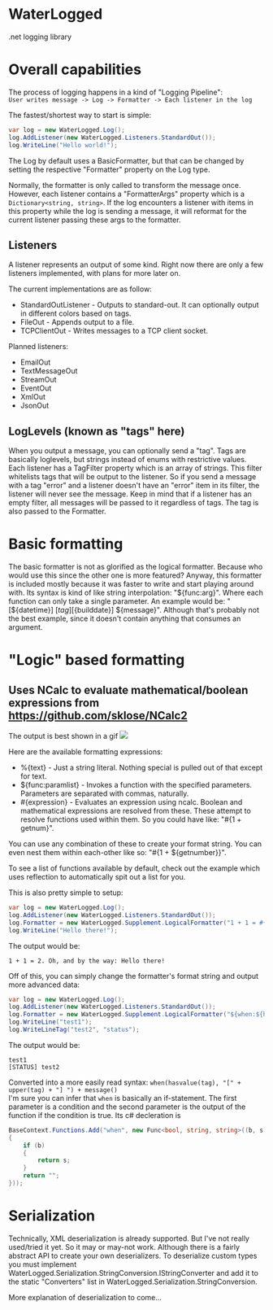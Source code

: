 # WaterLogged
.net logging library

# Overall capabilities
The process of logging happens in a kind of "Logging Pipeline": \
`User writes message -> Log -> Formatter -> Each listener in the log`

The fastest/shortest way to start is simple:
```cs
var log = new WaterLogged.Log();
log.AddListener(new WaterLogged.Listeners.StandardOut());
log.WriteLine("Hello world!");
```

The Log by default uses a BasicFormatter, but that can be changed by setting the respective "Formatter" property on the Log type.

Normally, the formatter is only called to transform the message once.
However, each listener contains a "FormatterArgs" property which is a `Dictionary<string, string>`.
If the log encounters a listener with items in this property while the log is sending a message, it will reformat for the current listener passing these args to the formatter.

## Listeners
A listener represents an output of some kind.
Right now there are only a few listeners implemented, with plans for more later on.

The current implementations are as follow:
  * StandardOutListener - Outputs to standard-out. It can optionally output in different colors based on tags.
  * FileOut - Appends output to a file.
  * TCPClientOut - Writes messages to a TCP client socket.

Planned listeners:
  * EmailOut
  * TextMessageOut
  * StreamOut
  * EventOut
  * XmlOut
  * JsonOut

## LogLevels (known as "tags" here)
When you output a message, you can optionally send a "tag". Tags are basically loglevels, but strings instead of enums with restrictive values.
Each listener has a TagFilter property which is an array of strings.
This filter whitelists tags that will be output to the listener.
So if you send a message with a tag "error" and a listener doesn't have an "error" item in its filter, the listener will never see the message.
Keep in mind that if a listener has an empty filter, all messages will be passed to it regardless of tags.
The tag is also passed to the Formatter.

# Basic formatting
The basic formatter is not as glorified as the logical formatter. Because who would use this since the other one is more featured?
Anyway, this formatter is included mostly because it was faster to write and start playing around with.
Its syntax is kind of like string interpolation: "${func:arg}". Where each function can only take a single parameter.
An example would be: "[${datetime}] [${tag}] [${builddate}] ${message}".
Although that's probably not the best example, since it doesn't contain anything that consumes an argument.

# "Logic" based formatting
## Uses NCalc to evaluate mathematical/boolean expressions from https://github.com/sklose/NCalc2
The output is best shown in a gif
![](https://raw.githubusercontent.com/icecream-burglar/WaterLogged/master/example.gif)

Here are the available formatting expressions:
  * %{text} - Just a string literal. Nothing special is pulled out of that except for text.
  * ${func:paramlist} - Invokes a function with the specified parameters. Parameters are separated with commas, naturally.
  * #{expression} - Evaluates an expression using ncalc. Boolean and mathematical expressions are resolved from these. These attempt to resolve functions used within them. So you could have like: \"#{1 + getnum}\".
  
You can use any combination of these to create your format string. You can even nest them within each-other like so: \"#{1 + ${getnumber}}\".

To see a list of functions available by default, check out the example which uses reflection to automatically spit out a list for you.

This is also pretty simple to setup:
```cs
var log = new WaterLogged.Log();
log.AddListener(new WaterLogged.Listeners.StandardOut());
log.Formatter = new WaterLogged.Supplement.LogicalFormatter("1 + 1 = #{1 + 1}. Oh, and by the way: ${message}");
log.WriteLine("Hello there!");
```
The output would be:
```
1 + 1 = 2. Oh, and by the way: Hello there!
```


Off of this, you can simply change the formatter's format string and output more advanced data:
```cs
var log = new WaterLogged.Log();
log.AddListener(new WaterLogged.Listeners.StandardOut());
log.Formatter = new WaterLogged.Supplement.LogicalFormatter("${when:${hasvalue:${tag}},[${upper:${tag}}] }${message}");
log.WriteLine("test1");
log.WriteLineTag("test2", "status");
```
The output would be:
```
test1
[STATUS] test2
```
Converted into a more easily read syntax:
`when(hasvalue(tag), "[" + upper(tag) + "] ") + message()` \
I'm sure you can infer that `when` is basically an if-statement. The first parameter is a condition and the second parameter is the output of the function if the condition is true.
Its c# decleration is
```cs
BaseContext.Functions.Add("when", new Func<bool, string, string>((b, s) =>
{
    if (b)
    {
        return s;
    }
    return "";
}));
```


# Serialization
Technically, XML deserialization is already supported. But I've not really used/tried it yet. So it may or may-not work.
Although there is a fairly abstract API to create your own deserializers.
To deserialize custom types you must implement WaterLogged.Serialization.StringConversion.IStringConverter and add it to the static "Converters" list in WaterLogged.Serialization.StringConversion.

More explanation of deserialization to come...
